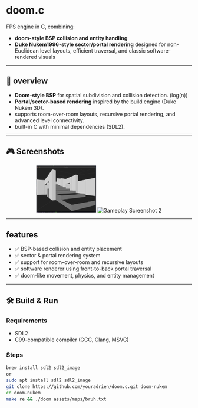 # doom.c

FPS engine in C, combining: 
 - **doom-style BSP collision and entity handling**
 - **Duke Nukem1996-style sector/portal rendering**
designed for non-Euclidean level layouts, efficient traversal, and classic software-rendered visuals

---

## 🧩 overview

- **Doom-style BSP** for spatial subdivision and collision detection. (log(n))
- **Portal/sector-based rendering** inspired by the build engine (Duke Nukem 3D).
- supports room-over-room layouts, recursive portal rendering, and advanced level connectivity.
- built-in C with minimal dependencies (SDL2).

---

## 🎮 Screenshots

<p align="center">
  <img src="images/doom-nukem.png" alt="Gameplay Screenshot 1" width="32%">
  <img src="images/rendering.gif" alt="Gameplay Screenshot 2" width="32%">
</p>

---

## features

- ✅ BSP-based collision and entity placement
- ✅ sector & portal rendering system
- ✅ support for room-over-room and recursive layouts
- ✅ software renderer using front-to-back portal traversal
- ✅ doom-like movement, physics, and entity management

---

## 🛠️ Build & Run

### Requirements

- SDL2
- C99-compatible compiler (GCC, Clang, MSVC)

### Steps

```bash
brew install sdl2 sdl2_image
or
sudo apt install sdl2 sdl2_image
git clone https://github.com/youradrien/doom.c.git doom-nukem
cd doom-nukem
make re && ./doom assets/maps/bruh.txt
